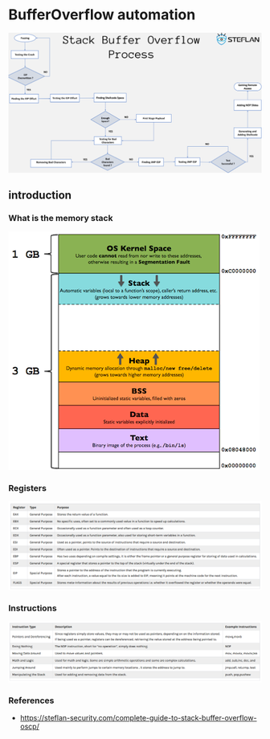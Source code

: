 # BufferOverflow automation
![](https://raw.githubusercontent.com/1-off/BufferOverflow/main/bof_plan.png)

## introduction
### What is the memory stack
![](https://github.com/1-off/BufferOverflow/blob/main/memory_stack.webp?raw=true)

### Registers
![](https://raw.githubusercontent.com/1-off/BufferOverflow/main/registers.png)

### Instructions
![](https://raw.githubusercontent.com/1-off/BufferOverflow/main/instructions.png)



### References
- https://steflan-security.com/complete-guide-to-stack-buffer-overflow-oscp/



